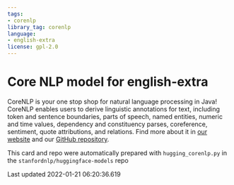 ```yaml
---
tags:
- corenlp
library_tag: corenlp
language:
- english-extra
license: gpl-2.0
---
```

# Core NLP model for english-extra
CoreNLP is your one stop shop for natural language processing in Java! CoreNLP enables users to derive linguistic annotations for text, including token and sentence boundaries, parts of speech, named entities, numeric and time values, dependency and constituency parses, coreference, sentiment, quote attributions, and relations.
Find more about it in [our website](https://stanfordnlp.github.io/CoreNLP) and our [GitHub repository](https://github.com/stanfordnlp/CoreNLP).

This card and repo were automatically prepared with `hugging_corenlp.py` in the `stanfordnlp/huggingface-models` repo

Last updated 2022-01-21 06:20:36.619
